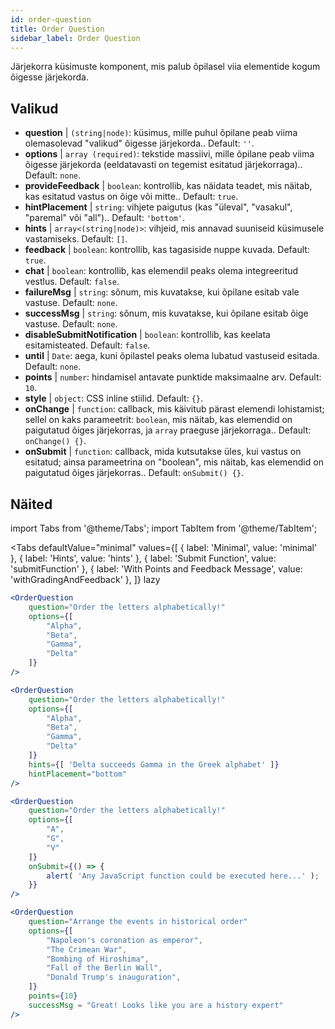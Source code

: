```yaml
---
id: order-question
title: Order Question
sidebar_label: Order Question
---
```


Järjekorra küsimuste komponent, mis palub õpilasel viia elementide kogum õigesse järjekorda.

## Valikud

* __question__ | `(string|node)`: küsimus, mille puhul õpilane peab viima olemasolevad "valikud" õigesse järjekorda.. Default: `''`.
* __options__ | `array (required)`: tekstide massiivi, mille õpilane peab viima õigesse järjekorda (eeldatavasti on tegemist esitatud järjekorraga).. Default: `none`.
* __provideFeedback__ | `boolean`: kontrollib, kas näidata teadet, mis näitab, kas esitatud vastus on õige või mitte.. Default: `true`.
* __hintPlacement__ | `string`: vihjete paigutus (kas "üleval", "vasakul", "paremal" või "all").. Default: `'bottom'`.
* __hints__ | `array<(string|node)>`: vihjeid, mis annavad suuniseid küsimusele vastamiseks. Default: `[]`.
* __feedback__ | `boolean`: kontrollib, kas tagasiside nuppe kuvada. Default: `true`.
* __chat__ | `boolean`: kontrollib, kas elemendil peaks olema integreeritud vestlus. Default: `false`.
* __failureMsg__ | `string`: sõnum, mis kuvatakse, kui õpilane esitab vale vastuse. Default: `none`.
* __successMsg__ | `string`: sõnum, mis kuvatakse, kui õpilane esitab õige vastuse. Default: `none`.
* __disableSubmitNotification__ | `boolean`: kontrollib, kas keelata esitamisteated. Default: `false`.
* __until__ | `Date`: aega, kuni õpilastel peaks olema lubatud vastuseid esitada. Default: `none`.
* __points__ | `number`: hindamisel antavate punktide maksimaalne arv. Default: `10`.
* __style__ | `object`: CSS inline stiilid. Default: `{}`.
* __onChange__ | `function`: callback, mis käivitub pärast elemendi lohistamist; sellel on kaks parameetrit: `boolean`, mis näitab, kas elemendid on paigutatud õiges järjekorras, ja `array` praeguse järjekorraga.. Default: `onChange() {}`.
* __onSubmit__ | `function`: callback, mida kutsutakse üles, kui vastus on esitatud; ainsa parameetrina on "boolean", mis näitab, kas elemendid on paigutatud õiges järjekorras.. Default: `onSubmit() {}`.


## Näited

import Tabs from '@theme/Tabs';
import TabItem from '@theme/TabItem';

<Tabs
    defaultValue="minimal"
    values={[
        { label: 'Minimal', value: 'minimal' },
        { label: 'Hints', value: 'hints' },
        { label: 'Submit Function', value: 'submitFunction' },
        { label: 'With Points and Feedback Message', value: 'withGradingAndFeedback' },
    ]}
    lazy
>

<TabItem value="minimal">

```jsx live
<OrderQuestion
    question="Order the letters alphabetically!"
    options={[
        "Alpha",
        "Beta",
        "Gamma",
        "Delta"
    ]}
/>
```
</TabItem>

<TabItem value="hints">

```jsx live
<OrderQuestion
    question="Order the letters alphabetically!"
    options={[
        "Alpha",
        "Beta",
        "Gamma",
        "Delta"
    ]}
    hints={[ 'Delta succeeds Gamma in the Greek alphabet' ]}
    hintPlacement="bottom"
/>
```
</TabItem>

<TabItem value="submitFunction">

```jsx live
<OrderQuestion
    question="Order the letters alphabetically!"
    options={[
        "A",
        "G",
        "V"
    ]}
    onSubmit={() => {
        alert( 'Any JavaScript function could be executed here...' );
    }}
/>
```
</TabItem>

<TabItem value="withGradingAndFeedback">

```jsx live
<OrderQuestion
    question="Arrange the events in historical order"
    options={[
        "Napoleon's coronation as emperor",
        "The Crimean War",
        "Bombing of Hiroshima",
        "Fall of the Berlin Wall",
        "Donald Trump's inauguration",
    ]}
    points={10}
    successMsg = "Great! Looks like you are a history expert"
/>
```
</TabItem>

</Tabs>
